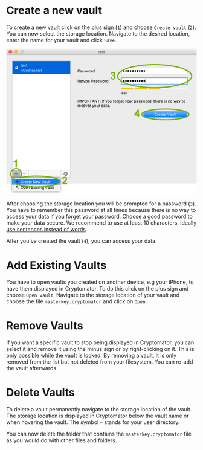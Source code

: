 # Create a new vault

To create a new vault click on the plus sign (`1`) and choose `Create vault` (`2`). You can now select the storage location. Navigate to the desired location, enter the name for your vault and click `Save`.

![How to create a new vault](img/create-new-vault.png)

After choosing the storage location you will be prompted for a password (`3`). You have to remember this password at all times because there is no way to access your data if you forget your password. Choose a good password to make your data secure. We recommend to use at least 10 characters, ideally [use sentences instead of words](https://xkcd.com/936/).

After you’ve created the vault (`4`), you can access your data.

# Add Existing Vaults
You have to open vaults you created on another device, e.g your iPhone, to have them displayed in Cryptomator. To do this click on the plus sign and choose `Open vault`. Navigate to the storage location of your vault and choose the file `masterkey.cryptomator` and click on `Open`.

# Remove Vaults
If you want a specific vault to stop being displayed in Cryptomator, you can select it and remove it using the minus sign or by right-clicking on it. This is only possible while the vault is locked. By removing a vault, it is only removed from the list but not deleted from your filesystem. You can re-add the vault afterwards.

# Delete Vaults
To delete a vault permanently navigate to the storage location of the vault. The storage location is displayed in Cryptomator below the vault name or when hovering the vault. The symbol `~` stands for your user directory.

You can now delete the folder that contains the `masterkey.cryptomator` file as you would do with other files and folders.
